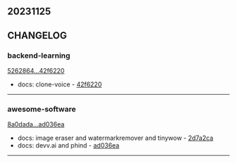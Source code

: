 ## 20231125

## CHANGELOG

### backend-learning

[5262864...42f6220](https://github.com/zhbhun/backend-learning/compare/5262864...42f6220)

* docs: clone-voice - [42f6220](https://github.com/zhbhun/backend-learning/commit/42f622031a6177e552d2d20b4b6c47d945893da7)

---

### awesome-software

[8a0dada...ad036ea](https://github.com/zhbhun/awesome-software/compare/8a0dada...ad036ea)

* docs: image eraser and watermarkremover and tinywow - [2d7a2ca](https://github.com/zhbhun/awesome-software/commit/2d7a2ca38906d23a82721d512676ece0ead87aff)
* docs: devv.ai and phind - [ad036ea](https://github.com/zhbhun/awesome-software/commit/ad036eaa5ddf7b064f7dd24f2e66a29420b7b7f5)

---

